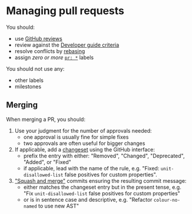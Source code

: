 # Managing pull requests

You should:

- use [GitHub reviews](https://help.github.com/articles/about-pull-request-reviews/)
- review against the [Developer guide criteria](../developer-guide/rules.md)
- resolve conflicts by [rebasing](https://www.atlassian.com/git/tutorials/rewriting-history/git-rebase)
- assign _zero or more_ [`pr: *`](https://github.com/stylelint-stylistic/stylelint-stylistic/labels) labels

You should not use any:

- other labels
- milestones

## Merging

When merging a PR, you should:

1. Use your judgment for the number of approvals needed:
   - one approval is usually fine for simple fixes
   - two approvals are often useful for bigger changes
2. If applicable, add a [changeset](https://github.com/changesets/changesets) using the GitHub interface:
   - prefix the entry with either: "Removed", "Changed", "Deprecated", "Added", or "Fixed"
   - if applicable, lead with the name of the rule, e.g. "Fixed: `unit-disallowed-list` false positives for custom properties".
3. ["Squash and merge"](https://help.github.com/en/github/collaborating-with-issues-and-pull-requests/about-pull-request-merges#squash-and-merge-your-pull-request-commits) commits ensuring the resulting commit message:
   - either matches the changeset entry but in the present tense, e.g. "Fix `unit-disallowed-list` false positives for custom properties"
   - or is in sentence case and descriptive, e.g. "Refactor `colour-no-named` to use new AST"
